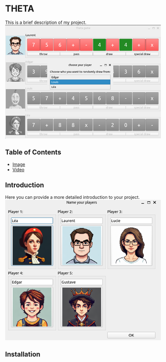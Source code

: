 # THETA

This is a brief description of my project.
[![Video Thumbnail](resources/readme_medias/Game_window.png)](resources/readme_medias/theta_video.webm)

## Table of Contents
- [Image](#introduction)
- [Video](#installation)


## Introduction

Here you can provide a more detailed introduction to your project.
![Image Description](resources/readme_medias/Player_window.png)

## Installation
